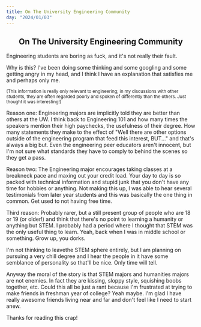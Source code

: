 ```yaml
---
title: On The University Engineering Community
day: "2024/01/03"
---
```


<h2 style="text-align: center;">On The University Engineering Community</h2>

Engineering students are boring as fuck, and it's not really their fault.

Why is this? I've been doing some thinking and some googling and some getting angry in my head, and I think I have an explanation that satisfies me and perhaps only me.

<small>(This information is really only relevant to engineering; in my discussions with other students, they are often regarded poorly and spoken of differently than the others. Just thought it was interesting!)</small>

Reason one: Engineering majors are implicitly told they are better than others at the UW. I think back to Engineering 101 and how many times the speakers mention their high paychecks, the usefulness of their degree. How many statements they make to the effect of "Well there are other options outside of the engineering program that feed this interest, BUT..." and that's always a big but. Even the engineering peer educators aren't innocent, but I'm not sure what standards they have to comply to behind the scenes so they get a pass.

Reason two: The Engineering major encourages taking classes at a breakneck pace and maxing out your credit load. Your day to day is so packed with technical information and stupid junk that you don't have any time for hobbies or anything. Not making this up, I was able to hear several testimonials from later year students and this was basically the one thing in common. Get used to not having free time.

Third reason: Probably rarer, but a still present group of people who are 18 or 19 (or older!) and think that there's no point to learning a humanity or anything but STEM. I probably had a period where I thought that STEM was the only useful thing to learn. Yeah, back when I was in middle school or something. Grow up, you dorks.

I'm not thinking to leavethe STEM sphere entirely, but I am planning on pursuing a very chill degree and I hear the people in it have some semblance of personality so that'll be nice. Only time will tell.

Anyway the moral of the story is that STEM majors and humanities majors are not enemies. In fact they are kissing, sloppy style, squishing boobs together, etc. Could this all be just a rant because I'm frustrated at trying to make friends in freshman year of college? Yeah maybe. I'm glad I have really awesome friends living near and far and don't feel like I need to start anew.

Thanks for reading this crap!